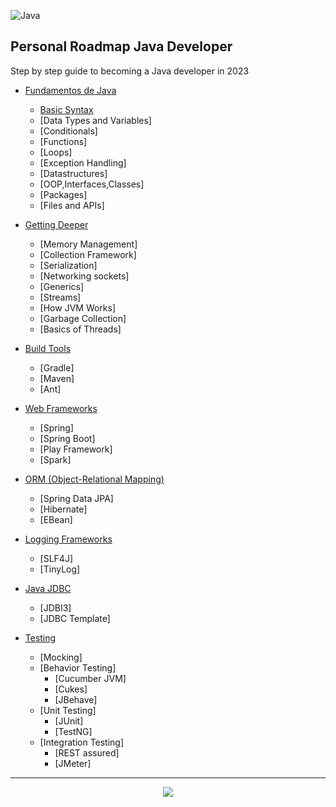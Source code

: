 ![Java](https://img.shields.io/badge/java-%23ED8B00.svg?style=for-the-badge&logo=java&logoColor=white)

## Personal Roadmap Java Developer

Step by step guide to becoming a Java developer in 2023

- [Fundamentos de Java](src/Conceptos/fundamentos-de-java/Introduccion.md)
  - [Basic Syntax](src/Conceptos/fundamentos-de-java/basic_syntax.md)
  - [Data Types and Variables]
  - [Conditionals]
  - [Functions]
  - [Loops]
  - [Exception Handling]
  - [Datastructures]
  - [OOP,Interfaces,Classes]
  - [Packages]
  - [Files and APIs]

- [Getting Deeper](src/Conceptos/Variables.md)
  - [Memory Management]
  - [Collection Framework]
  - [Serialization]
  - [Networking sockets]
  - [Generics]
  - [Streams]
  - [How JVM Works]
  - [Garbage Collection]
  - [Basics of Threads]

- [Build Tools](src/Conceptos/String.md)
  - [Gradle]
  - [Maven]
  - [Ant]

- [Web Frameworks](src/Conceptos/Operadores.md)
  - [Spring]
  - [Spring Boot]
  - [Play Framework]
  - [Spark]

- [ORM (Object-Relational Mapping)](src/Conceptos/FlujosDeControl.md)
  - [Spring Data JPA]
  - [Hibernate]
  - [EBean]

- [Logging Frameworks](src/Conceptos/Wrapper.md)
  - [SLF4J]
  - [TinyLog]

- [Java JDBC](src/Conceptos/ValorReferencia.md)
  - [JDBI3]
  - [JDBC Template]

- [Testing](src/Conceptos/Wrapper.md)
  - [Mocking]
  - [Behavior Testing]
    - [Cucumber JVM]
    - [Cukes]
    - [JBehave]
  - [Unit Testing]
    - [JUnit]
    - [TestNG]
  - [Integration Testing]
    - [REST assured]
    - [JMeter]
---

<div align="center">
<img src="src/img/100.gif">
</div>
